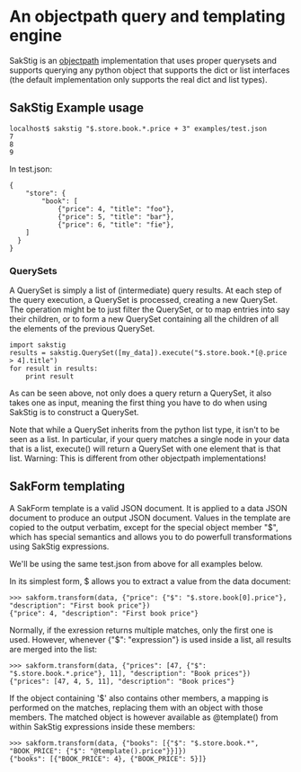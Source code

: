 # An objectpath query and templating engine

SakStig is an [objectpath](http://objectpath.org) implementation that uses proper querysets and supports querying
any python object that supports the dict or list interfaces (the default implementation only supports the real dict and list types).

## SakStig Example usage

    localhost$ sakstig "$.store.book.*.price + 3" examples/test.json
    7
    8
    9

In test.json:

    {
	    "store": {
		    "book": [
			    {"price": 4, "title": "foo"},
			    {"price": 5, "title": "bar"},
			    {"price": 6, "title": "fie"},
        ]
      }
    }
    
### QuerySets

A QuerySet is simply a list of (intermediate) query results. At each step of the query execution, a QuerySet is processed, creating a new QuerySet. The operation might be to just filter the QuerySet, or to map entries into say their children, or to form a new QuerySet containing all the children of all the elements of the previous QuerySet.

    import sakstig
    results = sakstig.QuerySet([my_data]).execute("$.store.book.*[@.price > 4].title")
    for result in results:
        print result

As can be seen above, not only does a query return a QuerySet, it also takes one as input, meaning the first thing you have to do when using SakStig is to construct a QuerySet.

Note that while a QuerySet inherits from the python list type, it isn't to be seen as a list. In particular, if your query matches a single node in your data that is a list, execute() will return a QuerySet with one element that is that list. Warning: This is different from other objectpath implementations!

## SakForm templating

A SakForm template is a valid JSON document. It is applied to a data
JSON document to produce an output JSON document. Values in the
template are copied to the output verbatim, except for the special
object member "$", which has special semantics and allows you to do
powerfull transformations using SakStig expressions.

We'll be using the same test.json from above for all examples below.

In its simplest form, $ allows you to extract a value from the data
document:

    >>> sakform.transform(data, {"price": {"$": "$.store.book[0].price"}, "description": "First book price"})
    {"price": 4, "description": "First book price"}

Normally, if the exression returns multiple matches, only the first
one is used. However, whenever {"$": "expression"} is used inside a
list, all results are merged into the list:

    >>> sakform.transform(data, {"prices": [47, {"$": "$.store.book.*.price"}, 11], "description": "Book prices"})
    {"prices": [47, 4, 5, 11], "description": "Book prices"}

If the object containing '$' also contains other members, a mapping is
performed on the matches, replacing them with an object with those
members. The matched object is however available as @template() from
within SakStig expressions inside these members:

    >>> sakform.transform(data, {"books": [{"$": "$.store.book.*", "BOOK_PRICE": {"$": "@template().price"}}]})
    {"books": [{"BOOK_PRICE": 4}, {"BOOK_PRICE": 5}]}

